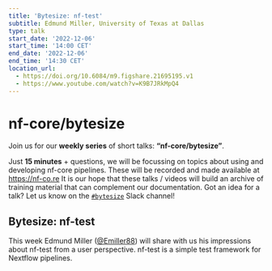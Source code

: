 ```yaml
---
title: 'Bytesize: nf-test'
subtitle: Edmund Miller, University of Texas at Dallas
type: talk
start_date: '2022-12-06'
start_time: '14:00 CET'
end_date: '2022-12-06'
end_time: '14:30 CET'
location_url:
  - https://doi.org/10.6084/m9.figshare.21695195.v1
  - https://www.youtube.com/watch?v=K9B7JRkMpQ4
---
```


# nf-core/bytesize

Join us for our **weekly series** of short talks: **“nf-core/bytesize”**.

Just **15 minutes** + questions, we will be focussing on topics about using and developing nf-core pipelines.
These will be recorded and made available at <https://nf-co.re>
It is our hope that these talks / videos will build an archive of training material that can complement our documentation. Got an idea for a talk? Let us know on the [`#bytesize`](https://nfcore.slack.com/channels/bytesize) Slack channel!

## Bytesize: nf-test

This week Edmund Miller ([@Emiller88](https://github.com/Emiller88)) will share with us his impressions about nf-test from a user perspective. nf-test is a simple test framework for Nextflow pipelines.
